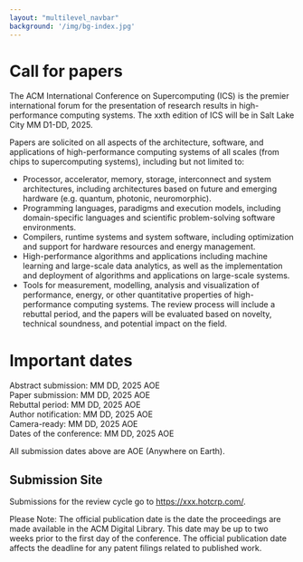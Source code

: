 ```yaml
---
layout: "multilevel_navbar"
background: '/img/bg-index.jpg'
---
```


# Call for papers
The ACM International Conference on Supercomputing (ICS) is the premier international forum for the presentation of research results in high-performance computing systems. The xxth edition of ICS will be in Salt Lake City MM D1-DD, 2025.

Papers are solicited on all aspects of the architecture, software, and applications of high-performance computing systems of all scales (from chips to supercomputing systems), including but not limited to:

- Processor, accelerator, memory, storage, interconnect and system architectures, including architectures based on future and emerging hardware (e.g. quantum, photonic, neuromorphic).
- Programming languages, paradigms and execution models, including domain-specific languages and scientific problem-solving software environments.
- Compilers, runtime systems and system software, including optimization and support for hardware resources and energy management.
- High-performance algorithms and applications including machine learning and large-scale data analytics, as well as the implementation and deployment of algorithms and applications on large-scale systems.
- Tools for measurement, modelling, analysis and visualization of performance, energy, or other quantitative properties of high-performance computing systems.
The review process will include a rebuttal period, and the papers will be evaluated based on novelty, technical soundness, and potential impact on the field.

# Important dates
Abstract submission:	MM DD, 2025 AOE<br>
Paper submission:	MM DD, 2025 AOE<br>
Rebuttal period:	MM DD, 2025 AOE<br>
Author notification:	MM DD, 2025 AOE<br>
Camera-ready:	MM DD, 2025 AOE<br>
Dates of the conference:	MM DD, 2025 AOE<br>

All submission dates above are AOE (Anywhere on Earth).

## Submission Site
Submissions for the review cycle go to <a href="https://xxx.hotcrp.com/">https://xxx.hotcrp.com/</a>.

Please Note: The official publication date is the date the proceedings are made available in the ACM Digital Library. This date may be up to two weeks prior to the first day of the conference. The official publication date affects the deadline for any patent filings related to published work.
